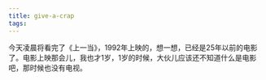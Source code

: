 ```yaml
---
title: give-a-crap
tags:
---
```



今天凌晨将看完了《上一当》，1992年上映的，想一想，已经是25年以前的电影了。电影上映那会儿，我也才1岁，1岁的时候，大伙儿应该还不知道什么是电影吧，那时候也没有电视。
